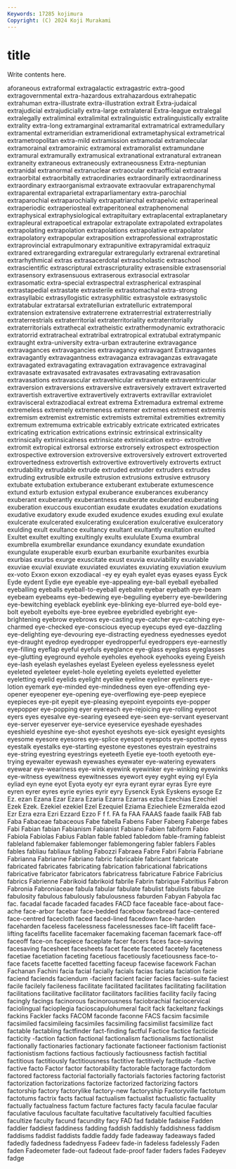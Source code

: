 ```yaml
---
Keywords: 17285 kojimura
Copyright: (C) 2024 Koji Murakami
---
```


# title

Write contents here.



aforaneous extraformal extragalactic extragastric extra-good extragovernmental extra-hazardous
extrahazardous extrahepatic extrahuman extra-illustrate extra-illustration extrait Extra-judaical extrajudicial extrajudicially extra-large
extralateral Extra-league extralegal extralegally extraliminal extralimital extralinguistic extralinguistically extralite extrality
extra-long extramarginal extramarital extramatrical extramedullary extramental extrameridian extrameridional extrametaphysical extrametrical
extrametropolitan extra-mild extramission extramodal extramolecular extramorainal extramorainic extramoral extramoralist extramundane
extramural extramurally extramusical extranational extranatural extranean extraneity extraneous extraneously extraneousness
Extra-neptunian extranidal extranormal extranuclear extraocular extraofficial extraoral extraorbital extraorbitally extraordinaries
extraordinarily extraordinariness extraordinary extraorganismal extraovate extraovular extraparenchymal extraparental extraparietal extraparliamentary
extra-parochial extraparochial extraparochially extrapatriarchal extrapelvic extraperineal extraperiodic extraperiosteal extraperitoneal extraphenomenal
extraphysical extraphysiological extrapituitary extraplacental extraplanetary extrapleural extrapoetical extrapolar extrapolate extrapolated
extrapolates extrapolating extrapolation extrapolations extrapolative extrapolator extrapolatory extrapopular extraposition extraprofessional
extraprostatic extraprovincial extrapulmonary extrapunitive extrapyramidal extraquiz extrared extraregarding extraregular extraregularly
extrarenal extraretinal extrarhythmical extras extrasacerdotal extrascholastic extraschool extrascientific extrascriptural extrascripturality
extrasensible extrasensorial extrasensory extrasensuous extraserous extrasocial extrasolar extrasomatic extra-special extraspectral
extraspherical extraspinal extrastapedial extrastate extrasterile extrastomachal extra-strong extrasyllabic extrasyllogistic extrasyphilitic
extrasystole extrasystolic extratabular extratarsal extratellurian extratelluric extratemporal extratension extratensive extraterrene
extraterrestrial extraterrestrially extraterrestrials extraterritorial extraterritoriality extraterritorially extraterritorials extrathecal extratheistic extrathermodynamic
extrathoracic extratorrid extratracheal extratribal extratropical extratubal extratympanic extraught extra-university extra-urban
extrauterine extravagance extravagances extravagancies extravagancy extravagant Extravagantes extravagantly extravagantness extravaganza
extravaganzas extravagate extravagated extravagating extravagation extravagence extravaginal extravasate extravasated extravasates
extravasating extravasation extravasations extravascular extravehicular extravenate extraventricular extraversion extraversions extraversive
extraversively extravert extraverted extravertish extravertive extravertively extraverts extravillar extraviolet extravisceral
extrazodiacal extreat extrema Extremadura extremal extreme extremeless extremely extremeness extremer
extremes extremest extremis extremism extremist extremistic extremists extremital extremities extremity
extremum extremuma extricable extricably extricate extricated extricates extricating extrication extrications
extrinsic extrinsical extrinsicality extrinsically extrinsicalness extrinsicate extrinsication extro- extroitive extromit
extropical extrorsal extrorse extrorsely extrospect extrospection extrospective extroversion extroversive extroversively
extrovert extroverted extrovertedness extrovertish extrovertive extrovertively extroverts extruct extrudability extrudable
extrude extruded extruder extruders extrudes extruding extrusible extrusile extrusion extrusions
extrusive extrusory extubate extubation extuberance extuberant extuberate extumescence extund exturb
extusion extypal exuberance exuberances exuberancy exuberant exuberantly exuberantness exuberate exuberated
exuberating exuberation exuccous exucontian exudate exudates exudation exudations exudative exudatory
exude exuded exudence exudes exuding exul exulate exulcerate exulcerated exulcerating
exulceration exulcerative exulceratory exulding exult exultance exultancy exultant exultantly exultation
exulted Exultet exultet exulting exultingly exults exululate Exuma exumbral exumbrella
exumbrellar exundance exundancy exundate exundation exungulate exuperable exurb exurban exurbanite
exurbanites exurbia exurbias exurbs exurge exuscitate exust exuvia exuviability exuviable
exuviae exuvial exuviate exuviated exuviates exuviating exuviation exuvium ex-voto Exxon
exxon exzodiacal -ey ey eyah eyalet eyas eyases eyass Eyck
Eyde eydent Eydie eye eyeable eye-appealing eye-ball eyeball eyeballed eyeballing
eyeballs eyeball-to-eyeball eyebalm eyebar eyebath eye-beam eyebeam eyebeams eye-bedewing eye-beguiling
eyeberry eye-bewildering eye-bewitching eyeblack eyeblink eye-blinking eye-blurred eye-bold eye-bolt eyebolt
eyebolts eye-bree eyebree eyebridled eyebright eye-brightening eyebrow eyebrows eye-casting eye-catcher
eye-catching eye-charmed eye-checked eye-conscious eyecup eyecups eyed eye-dazzling eye-delighting eye-devouring
eye-distracting eyedness eyednesses eyedot eye-draught eyedrop eyedropper eyedropperful eyedroppers eye-earnestly
eye-filling eyeflap eyeful eyefuls eyeglance eye-glass eyeglass eyeglasses eye-glutting eyeground
eyehole eyeholes eyehook eyehooks eyeing Eyeish eye-lash eyelash eyelashes eyelast
Eyeleen eyeless eyelessness eyelet eyeleted eyeleteer eyelet-hole eyeleting eyelets eyeletted
eyeletter eyeletting eyelid eyelids eyelight eyelike eyeline eyeliner eyeliners eye-lotion
eyemark eye-minded eye-mindedness eyen eye-offending eye-opener eyeopener eye-opening eye-overflowing eye-peep
eyepiece eyepieces eye-pit eyepit eye-pleasing eyepoint eyepoints eye-popper eyepopper eye-popping
eyer eyereach eye-rejoicing eye-rolling eyeroot eyers eyes eyesalve eye-searing eyeseed
eye-seen eye-servant eyeservant eye-server eyeserver eye-service eyeservice eyeshade eyeshades eyeshield
eyeshine eye-shot eyeshot eyeshots eye-sick eyesight eyesights eyesome eyesore eyesores
eye-splice eyespot eyespots eye-spotted eyess eyestalk eyestalks eye-starting eyestone eyestones
eyestrain eyestrains eye-string eyestring eyestrings eyeteeth Eyetie eye-tooth eyetooth eye-trying
eyewaiter eyewash eyewashes eyewater eye-watering eyewaters eyewear eye-weariness eye-wink eyewink
eyewinker eye-winking eyewinks eye-witness eyewitness eyewitnesses eyewort eyey eyght eying
eyl Eyla eyliad eyn eyne eyot Eyota eyoty eyr eyra
eyrant eyrar eyras Eyre eyre eyren eyrer eyres eyrie eyries
eyrir eyry Eysenck Eysk Eyskens eysoge Ez Ez. ezan Ezana
Ezar Ezara Ezaria Ezarra Ezarras ezba Ezechias Ezechiel Ezek Ezek.
Ezekiel ezekiel Ezel Ezequiel Eziama Eziechiele Ezmeralda ezod Ezr Ezra
ezra Ezri Ezzard Ezzo F f f. FA fa FAA
FAAAS faade faailk FAB fab Faba Fabaceae fabaceous Fabe fabella
Fabens Faber Faberg Faberge fabes Fabi Fabian fabian Fabianism Fabianist
Fabiano Fabien fabiform Fabio Fabiola Fabiolas Fabius Fablan fable fabled
fabledom fable-framing fableist fableland fablemaker fablemonger fablemongering fabler fablers Fables
fables fabliau fabliaux fabling Fabozzi Fabraea Fabre Fabri Fabria Fabriane
Fabrianna Fabrianne Fabriano fabric fabricable fabricant fabricate fabricated fabricates fabricating
fabrication fabricational fabrications fabricative fabricator fabricators fabricatress fabricature Fabrice Fabricius
fabrics Fabrienne Fabrikoid fabrikoid fabrile Fabrin fabrique Fabritius Fabron Fabronia
Fabroniaceae fabula fabular fabulate fabulist fabulists fabulize fabulosity fabulous fabulously
fabulousness faburden Fabyan Fabyola fac fac. facadal facade facaded facades
FACD face faceable face-about face-ache face-arbor facebar face-bedded facebow facebread
face-centered face-centred facecloth faced faced-lined facedown face-harden faceharden faceless facelessness
facelessnesses face-lift facelift face-lifting facelifts facellite facemaker facemaking faceman facemark
face-off faceoff face-on facepiece faceplate facer facers faces face-saving facesaving
facesheet facesheets facet facete faceted facetely faceteness facetiae facetiation faceting
facetious facetiously facetiousness face-to-face facets facette facetted facetting faceup facewise
facework Fachan Fachanan Fachini facia facial facially facials facias faciata
faciation facie faciend faciends faciendum -facient facient facier facies facies-suite
faciest facile facilely facileness facilitate facilitated facilitates facilitating facilitation facilitations
facilitative facilitator facilitators facilities facility facily facing facingly facings facinorous
facinorousness faciobrachial faciocervical faciolingual facioplegia facioscapulohumeral facit fack fackeltanz fackings
fackins Fackler facks FACOM faconde faconne FACS facsim facsimile facsimiled
facsimileing facsimiles facsimiling facsimilist facsimilize fact factable factabling factfinder fact-finding
factful Factice factice facticide facticity -faction faction factional factionalism factionalisms
factionalist factionally factionaries factionary factionate factioneer factionism factionist factionistism factions
factious factiously factiousness factish factitial factitious factitiously factitiousness factitive factitively
factitude -factive factive facto Factor factor factorability factorable factorage factordom
factored factoress factorial factorially factorials factories factoring factorist factorization factorizations
factorize factorized factorizing factors factorship factory factorylike factory-new factoryship Factoryville
factotum factotums factrix facts factual factualism factualist factualistic factuality factually
factualness factum facture factures facty facula faculae facular faculative faculous
facultate facultative facultatively facultied faculties facultize faculty facund facundity facy
FAD fad fadable fadaise Fadden faddier faddiest faddiness fadding faddish
faddishly faddishness faddism faddisms faddist faddists faddle faddy fade fadeaway
fadeaways faded fadedly fadedness fadednyess Fadeev fade-in fadeless fadelessly Faden
faden Fadeometer fade-out fadeout fade-proof fader faders fades Fadeyev fadge
